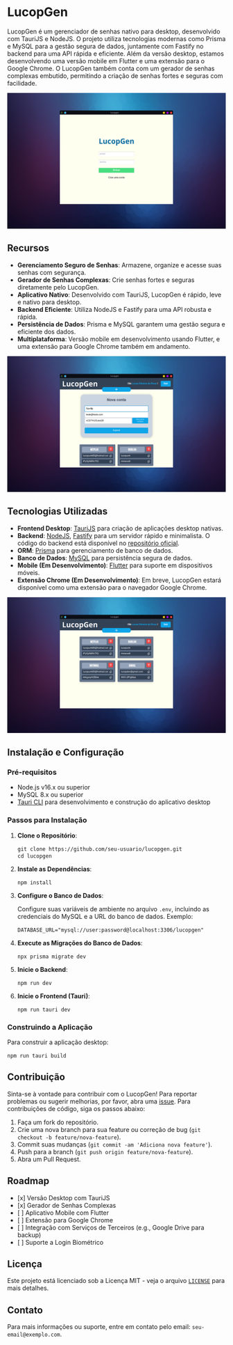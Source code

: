 <h1>LucopGen</h1>

<p>LucopGen é um gerenciador de senhas nativo para desktop, desenvolvido com TauriJS e NodeJS. O projeto utiliza tecnologias modernas como Prisma e MySQL para a gestão segura de dados, juntamente com Fastify no backend para uma API rápida e eficiente. Além da versão desktop, estamos desenvolvendo uma versão mobile em Flutter e uma extensão para o Google Chrome. O LucopGen também conta com um gerador de senhas complexas embutido, permitindo a criação de senhas fortes e seguras com facilidade.</p>

<!-- Exemplo de imagens -->
<img src="/public/images/lucopgen00.png" alt="Tela Inicial" style="max-width: 100%; height: auto;">

<h2>Recursos</h2>
<ul>
  <li><strong>Gerenciamento Seguro de Senhas</strong>: Armazene, organize e acesse suas senhas com segurança.</li>
  <li><strong>Gerador de Senhas Complexas</strong>: Crie senhas fortes e seguras diretamente pelo LucopGen.</li>
  <li><strong>Aplicativo Nativo</strong>: Desenvolvido com TauriJS, LucopGen é rápido, leve e nativo para desktop.</li>
  <li><strong>Backend Eficiente</strong>: Utiliza NodeJS e Fastify para uma API robusta e rápida.</li>
  <li><strong>Persistência de Dados</strong>: Prisma e MySQL garantem uma gestão segura e eficiente dos dados.</li>
  <li><strong>Multiplataforma</strong>: Versão mobile em desenvolvimento usando Flutter, e uma extensão para Google Chrome também em andamento.</li>
</ul>

<!-- Outra imagem exemplo -->
<img src="/public/images/lucopgen01.png" alt="Gerador de Senhas" style="max-width: 100%; height: auto;">

<h2>Tecnologias Utilizadas</h2>
<ul>
  <li><strong>Frontend Desktop</strong>: <a href="https://tauri.app/">TauriJS</a> para criação de aplicações desktop nativas.</li>
  <li><strong>Backend</strong>: <a href="https://nodejs.org/">NodeJS</a>, <a href="https://www.fastify.io/">Fastify</a> para um servidor rápido e minimalista. O código do backend está disponível no <a href="https://github.com/lucopdev/lucopgen-backend">repositório oficial</a>.</li>
  <li><strong>ORM</strong>: <a href="https://www.prisma.io/">Prisma</a> para gerenciamento de banco de dados.</li>
  <li><strong>Banco de Dados</strong>: <a href="https://www.mysql.com/">MySQL</a> para persistência segura de dados.</li>
  <li><strong>Mobile (Em Desenvolvimento)</strong>: <a href="https://flutter.dev/">Flutter</a> para suporte em dispositivos móveis.</li>
  <li><strong>Extensão Chrome (Em Desenvolvimento)</strong>: Em breve, LucopGen estará disponível como uma extensão para o navegador Google Chrome.</li>
</ul>

<!-- Mais uma imagem exemplo -->
<img src="/public/images/lucopgen02.png" alt="Versão Mobile" style="max-width: 100%; height: auto;">

<h2>Instalação e Configuração</h2>

<h3>Pré-requisitos</h3>
<ul>
  <li>Node.js v16.x ou superior</li>
  <li>MySQL 8.x ou superior</li>
  <li><a href="https://tauri.app/v1/guides/getting-started/prerequisites">Tauri CLI</a> para desenvolvimento e construção do aplicativo desktop</li>
</ul>

<h3>Passos para Instalação</h3>
<ol>
  <li><strong>Clone o Repositório</strong>:
    <pre><code>git clone https://github.com/seu-usuario/lucopgen.git
cd lucopgen
</code></pre>
  </li>
  <li><strong>Instale as Dependências</strong>:
    <pre><code>npm install
</code></pre>
  </li>
  <li><strong>Configure o Banco de Dados</strong>:
    <p>Configure suas variáveis de ambiente no arquivo <code>.env</code>, incluindo as credenciais do MySQL e a URL do banco de dados. Exemplo:</p>
    <pre><code>DATABASE_URL="mysql://user:password@localhost:3306/lucopgen"
</code></pre>
  </li>
  <li><strong>Execute as Migrações do Banco de Dados</strong>:
    <pre><code>npx prisma migrate dev
</code></pre>
  </li>
  <li><strong>Inicie o Backend</strong>:
    <pre><code>npm run dev
</code></pre>
  </li>
  <li><strong>Inicie o Frontend (Tauri)</strong>:
    <pre><code>npm run tauri dev
</code></pre>
  </li>
</ol>

<h3>Construindo a Aplicação</h3>
<p>Para construir a aplicação desktop:</p>
<pre><code>npm run tauri build
</code></pre>

<h2>Contribuição</h2>
<p>Sinta-se à vontade para contribuir com o LucopGen! Para reportar problemas ou sugerir melhorias, por favor, abra uma <a href="https://github.com/seu-usuario/lucopgen/issues">issue</a>. Para contribuições de código, siga os passos abaixo:</p>
<ol>
  <li>Faça um fork do repositório.</li>
  <li>Crie uma nova branch para sua feature ou correção de bug (<code>git checkout -b feature/nova-feature</code>).</li>
  <li>Commit suas mudanças (<code>git commit -am 'Adiciona nova feature'</code>).</li>
  <li>Push para a branch (<code>git push origin feature/nova-feature</code>).</li>
  <li>Abra um Pull Request.</li>
</ol>

<h2>Roadmap</h2>
<ul>
  <li>[x] Versão Desktop com TauriJS</li>
  <li>[x] Gerador de Senhas Complexas</li>
  <li>[ ] Aplicativo Mobile com Flutter</li>
  <li>[ ] Extensão para Google Chrome</li>
  <li>[ ] Integração com Serviços de Terceiros (e.g., Google Drive para backup)</li>
  <li>[ ] Suporte a Login Biométrico</li>
</ul>

<h2>Licença</h2>
<p>Este projeto está licenciado sob a Licença MIT - veja o arquivo <code><a href="LICENSE">LICENSE</a></code> para mais detalhes.</p>

<h2>Contato</h2>
<p>Para mais informações ou suporte, entre em contato pelo email: <code>seu-email@exemplo.com</code>.</p>
